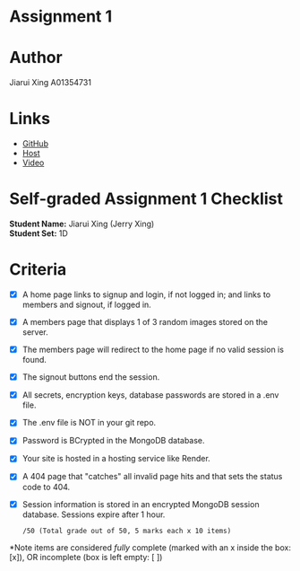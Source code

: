 # Assignment 1

# Author

Jiarui Xing
A01354731

# Links

- [GitHub](https://github.com/YuanXiQWQ/BCIT-COMP2537-Assignment1)
- [Host](https://bcit-comp2537-assignment1.onrender.com)
- [Video](https://youtu.be/AIQCPcCjM24)

# Self-graded Assignment 1 Checklist

**Student Name:** Jiarui Xing (Jerry Xing)  
**Student Set:** 1D

Criteria
========

- [x] A home page links to signup and login, if not logged in; and links to members and signout, if logged in.
- [x] A members page that displays 1 of 3 random images stored on the server.
- [x] The members page will redirect to the home page if no valid session is found.
- [x] The signout buttons end the session.
- [x] All secrets, encryption keys, database passwords are stored in a .env file.
- [x] The .env file is NOT in your git repo.
- [x] Password is BCrypted in the MongoDB database.
- [x] Your site is hosted in a hosting service like Render.
- [x] A 404 page that "catches" all invalid page hits and that sets the status code to 404.
- [x] Session information is stored in an encrypted MongoDB session database. Sessions expire after 1 hour.

      /50 (Total grade out of 50, 5 marks each x 10 items)

*Note items are considered *fully* complete (marked with an x inside the box: [x]), OR incomplete (box is left
empty: [ ])
